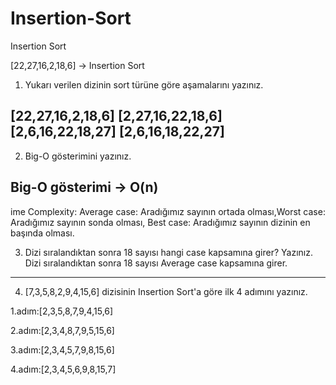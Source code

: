# Insertion-Sort
Insertion Sort

[22,27,16,2,18,6] -> Insertion Sort
1. Yukarı verilen dizinin sort türüne göre aşamalarını yazınız.

  [22,27,16,2,18,6]
  [2,27,16,22,18,6]
  [2,6,16,22,18,27]
  [2,6,16,18,22,27]
--------------------------------------------------------------------------------
2. Big-O gösterimini yazınız.

  Big-O gösterimi -> O(n)
----------------------------------------------------------------------------------
ime Complexity: Average case: Aradığımız sayının ortada olması,Worst case: Aradığımız sayının sonda olması, Best case: Aradığımız sayının dizinin en başında olması.

3. Dizi sıralandıktan sonra 18 sayısı hangi case kapsamına girer? Yazınız.
  Dizi sıralandıktan sonra 18 sayısı Average case kapsamına girer.
------------------------------------------------------------------------------------
4. [7,3,5,8,2,9,4,15,6] dizisinin Insertion Sort'a göre ilk 4 adımını yazınız.

  1.adım:[2,3,5,8,7,9,4,15,6]
  
  2.adım:[2,3,4,8,7,9,5,15,6]
  
  3.adım:[2,3,4,5,7,9,8,15,6]
  
  4.adım:[2,3,4,5,6,9,8,15,7]
